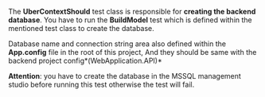 ﻿The **UberContextShould** test class is responsible for **creating the backend database**.
You have to run the **BuildModel** test which is defined within the mentioned test class to create the database.

Database name and connection string area also defined within the **App.config** file in the root of this project,
And they should be same with the backend project config*(WebApplication.API)*

**Attention**: you have to create the database in the MSSQL management studio before running this test otherwise
the test will fail.